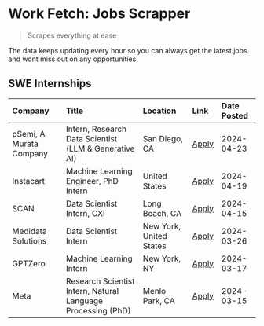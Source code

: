 # Work Fetch: Jobs Scrapper
> Scrapes everything at ease

The data keeps updating every hour so you can always get the latest jobs and wont miss out on any opportunities.

## SWE Internships
<!--START_SECTION:workfetch-->
| Company                 | Title                                                        | Location                | Link                                                                                                                                                                                                                                                                       | Date Posted   |
|:------------------------|:-------------------------------------------------------------|:------------------------|:---------------------------------------------------------------------------------------------------------------------------------------------------------------------------------------------------------------------------------------------------------------------------|:--------------|
| pSemi, A Murata Company | Intern, Research Data Scientist (LLM & Generative AI)        | San Diego, CA           | [Apply](https://www.linkedin.com/jobs/view/intern-research-data-scientist-llm-generative-ai-at-psemi-a-murata-company-3887074168?position=4&pageNum=0&refId=Jin3vfKYOD64OIyE7xy9jQ%3D%3D&trackingId=fwsio2RvmPqA2ggCX2WfpA%3D%3D&trk=public_jobs_jserp-result_search-card) | 2024-04-23    |
| Instacart               | Machine Learning Engineer, PhD Intern                        | United States           | [Apply](https://www.linkedin.com/jobs/view/machine-learning-engineer-phd-intern-at-instacart-3901991739?position=2&pageNum=0&refId=Jin3vfKYOD64OIyE7xy9jQ%3D%3D&trackingId=3ORTYlRwAFmjEik8zkXGLg%3D%3D&trk=public_jobs_jserp-result_search-card)                          | 2024-04-19    |
| SCAN                    | Data Scientist Intern, CXI                                   | Long Beach, CA          | [Apply](https://www.linkedin.com/jobs/view/data-scientist-intern-cxi-at-scan-3899690492?position=9&pageNum=0&refId=Jin3vfKYOD64OIyE7xy9jQ%3D%3D&trackingId=OSfsdoXGv0NQcq3QODxf3Q%3D%3D&trk=public_jobs_jserp-result_search-card)                                          | 2024-04-15    |
| Medidata Solutions      | Data Scientist Intern                                        | New York, United States | [Apply](https://www.linkedin.com/jobs/view/data-scientist-intern-at-medidata-solutions-3810253704?position=8&pageNum=0&refId=Jin3vfKYOD64OIyE7xy9jQ%3D%3D&trackingId=4bR7PXA9uhzv%2Fj1eVivKaw%3D%3D&trk=public_jobs_jserp-result_search-card)                              | 2024-03-26    |
| GPTZero                 | Machine Learning Intern                                      | New York, NY            | [Apply](https://www.linkedin.com/jobs/view/machine-learning-intern-at-gptzero-3860723963?position=7&pageNum=0&refId=Jin3vfKYOD64OIyE7xy9jQ%3D%3D&trackingId=TDOtQRzq%2F74eeTlsf2clXA%3D%3D&trk=public_jobs_jserp-result_search-card)                                       | 2024-03-17    |
| Meta                    | Research Scientist Intern, Natural Language Processing (PhD) | Menlo Park, CA          | [Apply](https://www.linkedin.com/jobs/view/research-scientist-intern-natural-language-processing-phd-at-meta-3858718375?position=10&pageNum=0&refId=Jin3vfKYOD64OIyE7xy9jQ%3D%3D&trackingId=%2B2%2Fx3HKa70sON%2BZhuucwbA%3D%3D&trk=public_jobs_jserp-result_search-card)   | 2024-03-15    |
<!--END_SECTION:workfetch-->
